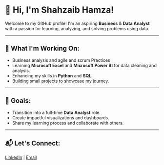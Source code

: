 # 👋 Hi, I'm Shahzaib Hamza!

Welcome to my GitHub profile! I'm an aspiring **Business** & **Data Analyst** with a passion for learning, analyzing, and solving problems using data.  

---

## 🚀 What I'm Working On:
- Business analysis and agile and scrum Practices
- Learning **Microsoft Excel** and **Microsoft Power BI** for data cleaning and analysis.
- Enhancing my skills in **Python** and **SQL**.
- Building small projects to showcase my journey.

---

## 🌟 Goals:
- Transition into a full-time **Data Analyst** role.
- Create impactful visualizations and dashboards.
- Share my learning process and collaborate with others.

---

## 📬 Let's Connect:
[LinkedIn](https://www.linkedin.com/in/shahzaib-hamza-432b501b4/) | [Email](mailto:shahzaib.hamza.da@gmail.com)

